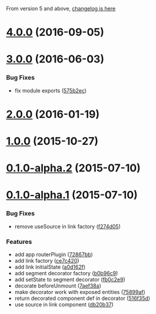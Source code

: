 From version 5 and above, [changelog is here]('../../CHANGELOG.md')



<a name="4.0.0"></a>
# [4.0.0](https://github.com/router5/deku-router5/compare/v3.0.0...v4.0.0) (2016-09-05)




<a name="3.0.0"></a>
# [3.0.0](https://github.com/router5/deku-router5/compare/v2.0.0...v3.0.0) (2016-06-03)


### Bug Fixes

* fix module exports ([575b2ec](https://github.com/router5/deku-router5/commit/575b2ec))



<a name="2.0.0"></a>
# [2.0.0](https://github.com/router5/deku-router5/compare/v1.0.0...v2.0.0) (2016-01-19)




<a name="1.0.0"></a>
# [1.0.0](https://github.com/router5/deku-router5/compare/v0.1.0-alpha.2...v1.0.0) (2015-10-27)




<a name="0.1.0-alpha.2"></a>
# [0.1.0-alpha.2](https://github.com/router5/deku-router5/compare/v0.1.0-alpha.1...v0.1.0-alpha.2) (2015-07-10)




<a name="0.1.0-alpha.1"></a>
# [0.1.0-alpha.1](https://github.com/router5/deku-router5/compare/ce7c420...v0.1.0-alpha.1) (2015-07-10)


### Bug Fixes

* remove useSource in link factory ([f274d05](https://github.com/router5/deku-router5/commit/f274d05))

### Features

* add app routerPlugin ([72867bb](https://github.com/router5/deku-router5/commit/72867bb))
* add link factory ([ce7c420](https://github.com/router5/deku-router5/commit/ce7c420))
* add link initialState ([a0d162f](https://github.com/router5/deku-router5/commit/a0d162f))
* add segment decorator factory ([b0b96c9](https://github.com/router5/deku-router5/commit/b0b96c9))
* add setState to segment decorator ([fb0c2e9](https://github.com/router5/deku-router5/commit/fb0c2e9))
* decorate beforeUnmount ([7aef38a](https://github.com/router5/deku-router5/commit/7aef38a))
* make decorator work with exposed entities ([75899af](https://github.com/router5/deku-router5/commit/75899af))
* return decorated component def in decorator ([516f35d](https://github.com/router5/deku-router5/commit/516f35d))
* use source in link component ([db20b37](https://github.com/router5/deku-router5/commit/db20b37))



